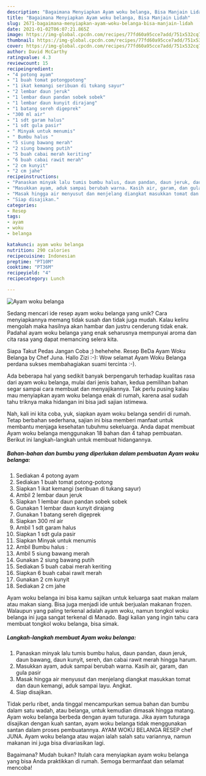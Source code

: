 ```yaml
---
description: "Bagaimana Menyiapkan Ayam woku belanga, Bisa Manjain Lidah"
title: "Bagaimana Menyiapkan Ayam woku belanga, Bisa Manjain Lidah"
slug: 2671-bagaimana-menyiapkan-ayam-woku-belanga-bisa-manjain-lidah
date: 2021-01-02T06:07:21.865Z
image: https://img-global.cpcdn.com/recipes/77fd60a95cce7add/751x532cq70/ayam-woku-belanga-foto-resep-utama.jpg
thumbnail: https://img-global.cpcdn.com/recipes/77fd60a95cce7add/751x532cq70/ayam-woku-belanga-foto-resep-utama.jpg
cover: https://img-global.cpcdn.com/recipes/77fd60a95cce7add/751x532cq70/ayam-woku-belanga-foto-resep-utama.jpg
author: David McCarthy
ratingvalue: 4.3
reviewcount: 15
recipeingredient:
- "4 potong ayam"
- "1 buah tomat potongpotong"
- "1 ikat kemangi seribuan di tukang sayur"
- "2 lembar daun jeruk"
- "1 lembar daun pandan sobek sobek"
- "1 lembar daun kunyit dirajang"
- "1 batang sereh digeprek"
- "300 ml air"
- "1 sdt garam halus"
- "1 sdt gula pasir"
- " Minyak untuk menumis"
- " Bumbu halus "
- "5 siung bawang merah"
- "2 siung bawang putih"
- "5 buah cabai merah keriting"
- "6 buah cabai rawit merah"
- "2 cm kunyit"
- "2 cm jahe"
recipeinstructions:
- "Panaskan minyak lalu tumis bumbu halus, daun pandan, daun jeruk, daun bawang, daun kunyit, sereh, dan cabai rawit merah hingga harum."
- "Masukkan ayam, aduk sampai berubah warna. Kasih air, garam, dan gula pasir"
- "Masak hingga air menyusut dan menjelang diangkat masukkan tomat dan daun kemangi, aduk sampai layu. Angkat."
- "Siap disajikan."
categories:
- Resep
tags:
- ayam
- woku
- belanga

katakunci: ayam woku belanga 
nutrition: 290 calories
recipecuisine: Indonesian
preptime: "PT10M"
cooktime: "PT36M"
recipeyield: "4"
recipecategory: Lunch

---
```



![Ayam woku belanga](https://img-global.cpcdn.com/recipes/77fd60a95cce7add/751x532cq70/ayam-woku-belanga-foto-resep-utama.jpg)

Sedang mencari ide resep ayam woku belanga yang unik? Cara menyiapkannya memang tidak susah dan tidak juga mudah. Kalau keliru mengolah maka hasilnya akan hambar dan justru cenderung tidak enak. Padahal ayam woku belanga yang enak seharusnya mempunyai aroma dan cita rasa yang dapat memancing selera kita.

Siapa Takut Pedas Jangan Coba ;) hehehehe. Resep BeDa Ayam Woku Belanga by Chef Juna. Hallo Zizi :-): Wow selamat Ayam Woku Belanga perdana sukses membahagiakan suami tercinta :-).

Ada beberapa hal yang sedikit banyak berpengaruh terhadap kualitas rasa dari ayam woku belanga, mulai dari jenis bahan, kedua pemilihan bahan segar sampai cara membuat dan menyajikannya. Tak perlu pusing kalau mau menyiapkan ayam woku belanga enak di rumah, karena asal sudah tahu triknya maka hidangan ini bisa jadi sajian istimewa.


Nah, kali ini kita coba, yuk, siapkan ayam woku belanga sendiri di rumah. Tetap berbahan sederhana, sajian ini bisa memberi manfaat untuk membantu menjaga kesehatan tubuhmu sekeluarga. Anda dapat membuat Ayam woku belanga menggunakan 18 bahan dan 4 tahap pembuatan. Berikut ini langkah-langkah untuk membuat hidangannya.

<!--inarticleads1-->

##### Bahan-bahan dan bumbu yang diperlukan dalam pembuatan Ayam woku belanga:

1. Sediakan 4 potong ayam
1. Sediakan 1 buah tomat potong-potong
1. Siapkan 1 ikat kemangi (seribuan di tukang sayur)
1. Ambil 2 lembar daun jeruk
1. Siapkan 1 lembar daun pandan sobek sobek
1. Gunakan 1 lembar daun kunyit dirajang
1. Gunakan 1 batang sereh digeprek
1. Siapkan 300 ml air
1. Ambil 1 sdt garam halus
1. Siapkan 1 sdt gula pasir
1. Siapkan  Minyak untuk menumis
1. Ambil  Bumbu halus :
1. Ambil 5 siung bawang merah
1. Gunakan 2 siung bawang putih
1. Sediakan 5 buah cabai merah keriting
1. Siapkan 6 buah cabai rawit merah
1. Gunakan 2 cm kunyit
1. Sediakan 2 cm jahe


Ayam woku belanga ini bisa kamu sajikan untuk keluarga saat makan malam atau makan siang. Bisa juga menjadi ide untuk berjualan makanan frozen. Walaupun yang paling terkenal adalah ayam woku, namun tongkol woku belanga ini juga sangat terkenal di Manado. Bagi kalian yang ingin tahu cara membuat tongkol woku belanga, bisa simak. 

<!--inarticleads2-->

##### Langkah-langkah membuat Ayam woku belanga:

1. Panaskan minyak lalu tumis bumbu halus, daun pandan, daun jeruk, daun bawang, daun kunyit, sereh, dan cabai rawit merah hingga harum.
1. Masukkan ayam, aduk sampai berubah warna. Kasih air, garam, dan gula pasir
1. Masak hingga air menyusut dan menjelang diangkat masukkan tomat dan daun kemangi, aduk sampai layu. Angkat.
1. Siap disajikan.


Tidak perlu ribet, anda tinggal mencampurkan semua bahan dan bumbu dalam satu wadah, atau belanga, untuk kemudian dimasak hingga matang. Ayam woku belanga berbeda dengan ayam tuturaga. Jika ayam tuturaga disajikan dengan kuah santan, ayam woku belanga tidak menggunakan santan dalam proses pembuatannya. AYAM WOKU BELANGA RESEP chef JUNA. Ayam woku belanga atau wajan ialah salah satu variannya, namun makanan ini juga bisa divariasikan lagi. 

Bagaimana? Mudah bukan? Itulah cara menyiapkan ayam woku belanga yang bisa Anda praktikkan di rumah. Semoga bermanfaat dan selamat mencoba!
